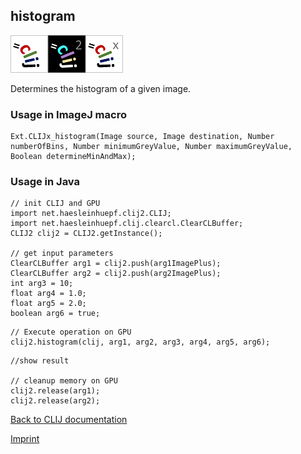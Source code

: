 ## histogram
![Image](images/mini_clij1_logo.png)![Image](images/mini_clij2_logo.png)![Image](images/mini_clijx_logo.png)

Determines the histogram of a given image.

### Usage in ImageJ macro
```
Ext.CLIJx_histogram(Image source, Image destination, Number numberOfBins, Number minimumGreyValue, Number maximumGreyValue, Boolean determineMinAndMax);
```


### Usage in Java
```
// init CLIJ and GPU
import net.haesleinhuepf.clij2.CLIJ;
import net.haesleinhuepf.clij.clearcl.ClearCLBuffer;
CLIJ2 clij2 = CLIJ2.getInstance();

// get input parameters
ClearCLBuffer arg1 = clij2.push(arg1ImagePlus);
ClearCLBuffer arg2 = clij2.push(arg2ImagePlus);
int arg3 = 10;
float arg4 = 1.0;
float arg5 = 2.0;
boolean arg6 = true;
```

```
// Execute operation on GPU
clij2.histogram(clij, arg1, arg2, arg3, arg4, arg5, arg6);
```

```
//show result

// cleanup memory on GPU
clij2.release(arg1);
clij2.release(arg2);
```


[Back to CLIJ documentation](https://clij.github.io/)

[Imprint](https://clij.github.io/imprint)
